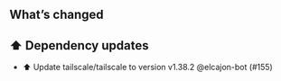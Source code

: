 ## What’s changed
## ⬆️ Dependency updates

- ⬆️ Update tailscale/tailscale to version v1.38.2 @elcajon-bot (#155)
